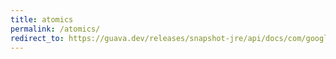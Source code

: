```yaml
---
title: atomics
permalink: /atomics/
redirect_to: https://guava.dev/releases/snapshot-jre/api/docs/com/google/common/util/concurrent/Atomics.html
---
```

